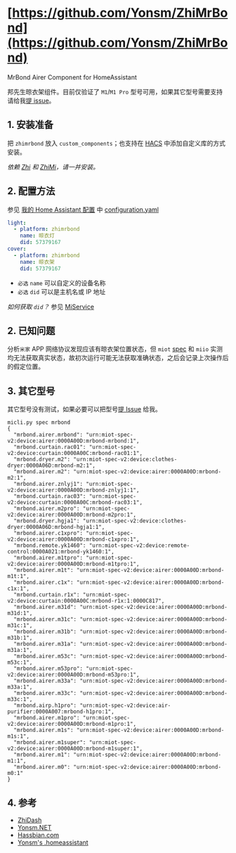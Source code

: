 # [https://github.com/Yonsm/ZhiMrBond](https://github.com/Yonsm/ZhiMrBond)

MrBond Airer Component for HomeAssistant

邦先生晾衣架组件。目前仅验证了 `M1`/`M1 Pro` 型号可用，如果其它型号需要支持请给我[提 issue](https://github.com/Yonsm/ZhiMrBond/issues)。

## 1. 安装准备

把 `zhimrbond` 放入 `custom_components`；也支持在 [HACS](https://hacs.xyz/) 中添加自定义库的方式安装。

_依赖 [Zhi](https://github.com/Yonsm/Zhi) 和 [ZhiMi](https://github.com/Yonsm/ZhiMi)，请一并安装。_

## 2. 配置方法

参见 [我的 Home Assistant 配置](https://github.com/Yonsm/.homeassistant) 中 [configuration.yaml](https://github.com/Yonsm/.homeassistant/blob/main/configuration.yaml)

```yaml
light:
  - platform: zhimrbond
    name: 晾衣灯
    did: 57379167
cover:
  - platform: zhimrbond
    name: 晾衣架
    did: 57379167
```

- `必选` `name` 可以自定义的设备名称
- `必选` `did` 可以是主机名或 IP 地址

_如何获取 `did`？_ 参见 [MiService](https://github.com/Yonsm/MiService)

## 2. 已知问题

分析`米家` APP 网络协议发现应该有晾衣架位置状态，但 `miot` [spec](http://miot-spec.org/miot-spec-v2/instance?type=urn:miot-spec-v2:device:airer:0000A00D:mrbond-m1pro:1) 和 `miio` 实测均无法获取真实状态，故初次运行可能无法获取准确状态，之后会记录上次操作后的假定位置。

## 3. 其它型号

其它型号没有测试，如果必要可以把型号[提 Issue](https://github.com/Yonsm/ZhiMrBond/issues) 给我。

```
micli.py spec mrbond
{
  "mrbond.airer.mrbond": "urn:miot-spec-v2:device:airer:0000A00D:mrbond-mrbond:1",
  "mrbond.curtain.rac01": "urn:miot-spec-v2:device:curtain:0000A00C:mrbond-rac01:1",
  "mrbond.dryer.m2": "urn:miot-spec-v2:device:clothes-dryer:0000A06D:mrbond-m2:1",
  "mrbond.airer.m2": "urn:miot-spec-v2:device:airer:0000A00D:mrbond-m2:1",
  "mrbond.airer.znlyj1": "urn:miot-spec-v2:device:airer:0000A00D:mrbond-znlyj1:1",
  "mrbond.curtain.rac03": "urn:miot-spec-v2:device:curtain:0000A00C:mrbond-rac03:1",
  "mrbond.airer.m2pro": "urn:miot-spec-v2:device:airer:0000A00D:mrbond-m2pro:1",
  "mrbond.dryer.hgja1": "urn:miot-spec-v2:device:clothes-dryer:0000A06D:mrbond-hgja1:1",
  "mrbond.airer.c1xpro": "urn:miot-spec-v2:device:airer:0000A00D:mrbond-c1xpro:1",
  "mrbond.remote.yk1460": "urn:miot-spec-v2:device:remote-control:0000A021:mrbond-yk1460:1",
  "mrbond.airer.m1tpro": "urn:miot-spec-v2:device:airer:0000A00D:mrbond-m1tpro:1",
  "mrbond.airer.m1t": "urn:miot-spec-v2:device:airer:0000A00D:mrbond-m1t:1",
  "mrbond.airer.c1x": "urn:miot-spec-v2:device:airer:0000A00D:mrbond-c1x:1",
  "mrbond.curtain.r1x": "urn:miot-spec-v2:device:curtain:0000A00C:mrbond-r1x:1:0000C817",
  "mrbond.airer.m31d": "urn:miot-spec-v2:device:airer:0000A00D:mrbond-m31d:1",
  "mrbond.airer.m31c": "urn:miot-spec-v2:device:airer:0000A00D:mrbond-m31c:1",
  "mrbond.airer.m31b": "urn:miot-spec-v2:device:airer:0000A00D:mrbond-m31b:1",
  "mrbond.airer.m31a": "urn:miot-spec-v2:device:airer:0000A00D:mrbond-m31a:1",
  "mrbond.airer.m53c": "urn:miot-spec-v2:device:airer:0000A00D:mrbond-m53c:1",
  "mrbond.airer.m53pro": "urn:miot-spec-v2:device:airer:0000A00D:mrbond-m53pro:1",
  "mrbond.airer.m33a": "urn:miot-spec-v2:device:airer:0000A00D:mrbond-m33a:1",
  "mrbond.airer.m33c": "urn:miot-spec-v2:device:airer:0000A00D:mrbond-m33c:1",
  "mrbond.airp.h1pro": "urn:miot-spec-v2:device:air-purifier:0000A007:mrbond-h1pro:1",
  "mrbond.airer.m1pro": "urn:miot-spec-v2:device:airer:0000A00D:mrbond-m1pro:1",
  "mrbond.airer.m1s": "urn:miot-spec-v2:device:airer:0000A00D:mrbond-m1s:1",
  "mrbond.airer.m1super": "urn:miot-spec-v2:device:airer:0000A00D:mrbond-m1super:1",
  "mrbond.airer.m1": "urn:miot-spec-v2:device:airer:0000A00D:mrbond-m1:1",
  "mrbond.airer.m0": "urn:miot-spec-v2:device:airer:0000A00D:mrbond-m0:1"
}
```

## 4. 参考

- [ZhiDash](https://github.com/Yonsm/ZhiDash)
- [Yonsm.NET](https://yonsm.github.io)
- [Hassbian.com](https://bbs.hassbian.com/thread-12336-1-1.html)
- [Yonsm's .homeassistant](https://github.com/Yonsm/.homeassistant)
